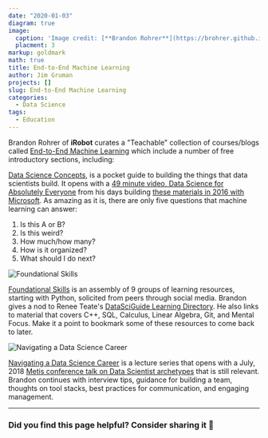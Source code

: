 ```yaml
---
date: "2020-01-03"
diagram: true
image: 
  caption: 'Image credit: [**Brandon Rohrer**](https://brohrer.github.io/images/how_to_do_data_science.png)'
  placment: 3
markup: goldmark
math: true
title: End-to-End Machine Learning
author: Jim Gruman
projects: []
slug: End-to-End Machine Learning
categories:
  - Data Science
tags:
  - Education
---
```

Brandon Rohrer of **iRobot** curates a "Teachable" collection of courses/blogs called [End-to-End Machine Learning](https://end-to-end-machine-learning.teachable.com/courses/) which include a number of free introductory sections, including:

[Data Science Concepts](https://end-to-end-machine-learning.teachable.com/p/data-science-concepts), is a pocket guide to building the things that data scientists build. It opens with a [49 minute video, Data Science for Absolutely Everyone](https://youtu.be/tKa0zDDDaQk) from his days building [these materials in 2016 with Microsoft](https://github.com/brohrer/public-hosting/raw/master/Rohrer_DS_for_everyone.pptx). As amazing as it is, there are only five questions that machine learning can answer:

1. Is this A or B?
1. Is this weird?
1. How much/how many?
1. How is it organized?
1. What should I do next?

![Foundational Skills](https://brohrer.github.io/images/waterfall.png)

[Foundational Skills](https://end-to-end-machine-learning.teachable.com/p/000-foundational-skills) is an assembly of 9 groups of learning resources, starting with Python, solicited from peers through social media. Brandon gives a nod to Renee Teate's [DataSciGuide Learning Directory](www.datasciguide.com/). He also links to material that covers C++, SQL, Calculus, Linear Algebra, Git, and Mental Focus. Make it a point to bookmark some of these resources to come back to later.

![Navigating a Data Science Career](https://brohrer.github.io/images/zen_stones.jpg)

[Navigating a Data Science Career](https://end-to-end-machine-learning.teachable.com/p/navigating-a-data-science-career/) is a lecture series that opens with a July, 2018 [Metis conference talk on Data Scientist archetypes](https://youtu.be/_2g7yqwgAVg) that is still relevant. Brandon continues with interview tips, guidance for building a team, thoughts on tool stacks, best practices for communication, and engaging management.  

------

### Did you find this page helpful? Consider sharing it 🙌



